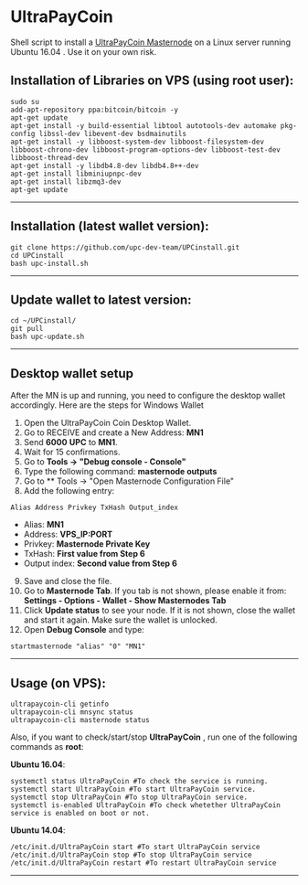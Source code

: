 # UltraPayCoin
Shell script to install a [UltraPayCoin Masternode](https://ultrapay.info/) on a Linux server running Ubuntu 16.04 . Use it on your own risk.

## Installation of Libraries on VPS (using root user):
```
sudo su
add-apt-repository ppa:bitcoin/bitcoin -y
apt-get update 
apt-get install -y build-essential libtool autotools-dev automake pkg-config libssl-dev libevent-dev bsdmainutils 
apt-get install -y libboost-system-dev libboost-filesystem-dev libboost-chrono-dev libboost-program-options-dev libboost-test-dev libboost-thread-dev 
apt-get install -y libdb4.8-dev libdb4.8++-dev 
apt-get install libminiupnpc-dev 
apt-get install libzmq3-dev
apt-get update
```


***
## Installation (latest wallet version):
```
git clone https://github.com/upc-dev-team/UPCinstall.git
cd UPCinstall
bash upc-install.sh
```
***
## Update wallet to latest version:
```
cd ~/UPCinstall/
git pull
bash upc-update.sh
```
***

## Desktop wallet setup

After the MN is up and running, you need to configure the desktop wallet accordingly. Here are the steps for Windows Wallet
1. Open the UltraPayCoin Coin Desktop Wallet.
2. Go to RECEIVE and create a New Address: **MN1**
3. Send **6000** **UPC** to **MN1**.
4. Wait for 15 confirmations.
5. Go to **Tools -> "Debug console - Console"**
6. Type the following command: **masternode outputs**
7. Go to  ** Tools -> "Open Masternode Configuration File"
8. Add the following entry:
```
Alias Address Privkey TxHash Output_index
```
* Alias: **MN1**
* Address: **VPS_IP:PORT**
* Privkey: **Masternode Private Key**
* TxHash: **First value from Step 6**
* Output index:  **Second value from Step 6**
9. Save and close the file.
10. Go to **Masternode Tab**. If you tab is not shown, please enable it from: **Settings - Options - Wallet - Show Masternodes Tab**
11. Click **Update status** to see your node. If it is not shown, close the wallet and start it again. Make sure the wallet is unlocked.
12. Open **Debug Console** and type:
```
startmasternode "alias" "0" "MN1"
```
***

## Usage (on VPS):
```
ultrapaycoin-cli getinfo
ultrapaycoin-cli mnsync status
ultrapaycoin-cli masternode status
```
Also, if you want to check/start/stop **UltraPayCoin** , run one of the following commands as **root**:

**Ubuntu 16.04**:
```
systemctl status UltraPayCoin #To check the service is running.
systemctl start UltraPayCoin #To start UltraPayCoin service.
systemctl stop UltraPayCoin #To stop UltraPayCoin service.
systemctl is-enabled UltraPayCoin #To check whetether UltraPayCoin service is enabled on boot or not.
```
**Ubuntu 14.04**:  
```
/etc/init.d/UltraPayCoin start #To start UltraPayCoin service
/etc/init.d/UltraPayCoin stop #To stop UltraPayCoin service
/etc/init.d/UltraPayCoin restart #To restart UltraPayCoin service
```
***
